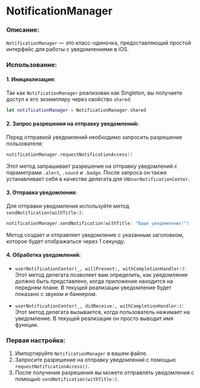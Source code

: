 # NotificationManager

### Описание:
`NotificationManager` — это класс-одиночка, предоставляющий простой интерфейс для работы с уведомлениями в iOS.

### Использование:

#### 1. Инициализация:

Так как `NotificationManager` реализован как Singleton, вы получаете доступ к его экземпляру через свойство `shared`:

```swift
let notificationManager = NotificationManager.shared
```

#### 2. Запрос разрешения на отправку уведомлений:

Перед отправкой уведомлений необходимо запросить разрешение пользователя:

```swift
notificationManager.requestNotificationAccess()
```

Этот метод запрашивает разрешение на отправку уведомлений с параметрами `.alert`, `.sound` и `.badge`. После запроса он также устанавливает себя в качестве делегата для `UNUserNotificationCenter`.

#### 3. Отправка уведомления:

Для отправки уведомления используйте метод `sendNotification(withTitle:)`:

```swift
notificationManager.sendNotification(withTitle: "Ваше уведомление!")
```

Метод создает и отправляет уведомление с указанным заголовком, которое будет отображаться через 1 секунду.

#### 4. Обработка уведомлений:

- `userNotificationCenter(_, willPresent:, withCompletionHandler:)`: Этот метод делегата позволяет вам определить, как уведомление должно быть представлено, когда приложение находится на переднем плане. В текущей реализации уведомление будет показано с звуком и баннером.

- `userNotificationCenter(_, didReceive:, withCompletionHandler:)`: Этот метод делегата вызывается, когда пользователь нажимает на уведомление. В текущей реализации он просто выводит имя функции.

### Первая настройка:

1. Импортируйте `NotificationManager` в вашем файле.
2. Запросите разрешение на отправку уведомлений с помощью `requestNotificationAccess()`.
3. После получения разрешения вы можете отправлять уведомления с помощью `sendNotification(withTitle:)`.

